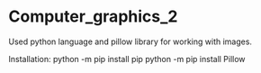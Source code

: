 # Computer_graphics_2
Used python language and pillow library for working with images.

Installation:
  python -m pip install pip
  python -m pip install Pillow
